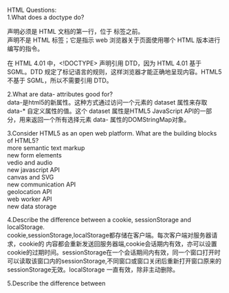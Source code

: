 HTML Questions:<br />
1.What does a doctype do?<br />
<!DOCTYPE> 声明必须是 HTML 文档的第一行，位于 <html> 标签之前。<br />
<!DOCTYPE> 声明不是 HTML 标签；它是指示 web 浏览器关于页面使用哪个 HTML 版本进行编写的指令。<br />
在 HTML 4.01 中，<!DOCTYPE> 声明引用 DTD，因为 HTML 4.01 基于 SGML。DTD 规定了标记语言的规则，这样浏览器才能正确地呈现内容。HTML5 不基于 SGML，所以不需要引用 DTD。<br />
  
2.What are data- attributes good for?<br />
data-是html5的新属性。这种方式通过访问一个元素的 dataset 属性来存取 data-* 自定义属性的值。这个 dataset 属性是HTML5 JavaScript API的一部分，用来返回一个所有选择元素 data- 属性的DOMStringMap对象。<br />

3.Consider HTML5 as an open web platform. What are the building blocks of HTML5?<br />
more semantic text markup<br />
new form elements<br />
vedio and audio<br />
new javascript API<br />
canvas and SVG<br />
new communication API<br />
geolocation API<br />
web worker API<br />
new data storage<br />

4.Describe the difference between a cookie, sessionStorage and localStorage.<br />
cookie,sessionStorage,localStorage都存储在客户端。每次客户端对服务器请求，cookie的
内容都会重新发送回服务器端,cookie会话期内有效，亦可以设置cookie的过期时间。sessionStorage在一个会话期间内有效，同一个窗口打开时可以读取该窗口内的sessionStorage,不同窗口或窗口关闭后重新打开窗口原来的sessionStorage无效。localStorage 一直有效，除非主动删除。<br />

5.Describe the difference between <script>, <script async> and <script defer><br />
  正常情况下，当浏览器在解析HTML源文件时如果遇到外部的script，那么解析过程会暂停，并发送请求来下载script文件，只有script完全下载并执行后才会继续执行DOM解析。<br />
  async 脚本在script文件下载完成后会立即执行,并且其执行时间一定在 window的load事件触发之前。这意味着多个async脚本很可能不会按其在页面中的出现次序顺序执行。<br />
与此相对，浏览器确保多个 defer 脚本按其在HTML页面中的出现顺序依次执行,且执行时机为DOM解析完成后，document的DOMContentLoaded 事件触发之前。
